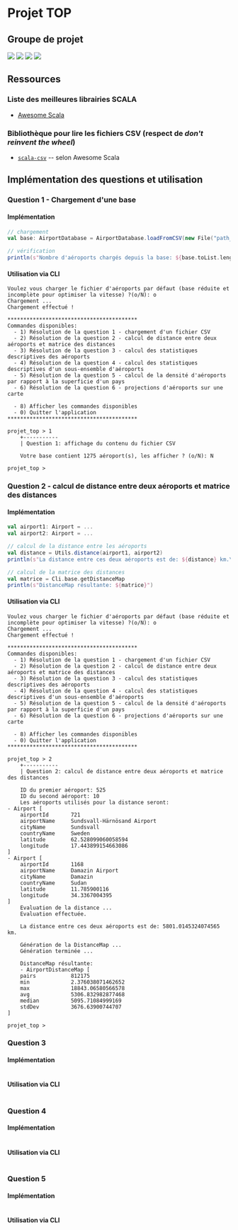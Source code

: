 # Projet TOP

## Groupe de projet

[![](https://img.shields.io/badge/Scala%20Architect-%40tbagrel1-green.svg?logo=scala&longCache=true&style=popout&colorB=de3423&link=https://gitlab.telecomnancy.univ-lorraine.fr/Projets_TOP/projet_top_a2&link=mailto:thomas.bagrel@telecomnancy.eu
)]() 
[![](https://img.shields.io/badge/Git%20Master-%40pBouillon-green.svg?logo=gitlab&longCache=true&style=popout&colorB=fc6d26&link=https://gitlab.telecomnancy.univ-lorraine.fr/Projets_TOP/projet_top_a2&link=mailto:pierre.bouillon@telecomnancy.eu
)]() 
[![](https://img.shields.io/badge/UML%20Master-%40fVogt-green.svg?logo=buffer&longCache=true&style=popout&colorB=4285F4&logoColor=4285F4&link=https://gitlab.telecomnancy.univ-lorraine.fr/Projets_TOP/projet_top_a2&link=mailto:florian.vogt@telecomnancy.eu
)]() 
[![](https://img.shields.io/badge/QA-%40aThouvenin-green.svg?logo=stackoverflow&longCache=true&style=popout&colorB=orange&link=https://gitlab.telecomnancy.univ-lorraine.fr/Projets_TOP/projet_top_a2&link=mailto:axel.thouvenin@telecomnancy.eu
)]() 



## Ressources

### Liste des meilleures librairies SCALA

- [Awesome Scala](https://github.com/lauris/awesome-scala)

### Bibliothèque pour lire les fichiers CSV (respect de *don't reinvent the wheel*)

- [`scala-csv`](https://github.com/tototoshi/scala-csv) -- selon Awesome Scala

## Implémentation des questions et utilisation

### Question 1 - Chargement d'une base

#### Implémentation

```scala
// chargement
val base: AirportDatabase = AirportDatabase.loadFromCSV(new File("path_to_my_base.csv"))

// vérification
println(s"Nombre d'aéroports chargés depuis la base: ${base.toList.length}")
```

#### Utilisation via CLI

```text
Voulez vous charger le fichier d'aéroports par défaut (base réduite et incomplète pour optimiser la vitesse) ?(o/N): o
Chargement ...
Chargement effectué !

*****************************************
Commandes disponibles:
  - 1) Résolution de la question 1 - chargement d'un fichier CSV
  - 2) Résolution de la question 2 - calcul de distance entre deux aéroports et matrice des distances
  - 3) Résolution de la question 3 - calcul des statistiques descriptives des aéroports
  - 4) Résolution de la question 4 - calcul des statistiques descriptives d'un sous-ensemble d'aéroports
  - 5) Résolution de la question 5 - calcul de la densité d'aéroports par rapport à la superficie d'un pays
  - 6) Résolution de la question 6 - projections d'aéroports sur une carte

  - 8) Afficher les commandes disponibles
  - 0) Quitter l'application
*****************************************
    
projet_top > 1
    +-----------
    | Question 1: affichage du contenu du fichier CSV

    Votre base contient 1275 aéroport(s), les afficher ? (o/N): N

projet_top > 
```

### Question 2 - calcul de distance entre deux aéroports et matrice des distances

#### Implémentation

```scala
val airport1: Airport = ...
val airport2: Airport = ...

// calcul de la distance entre les aéroports
val distance = Utils.distance(airport1, airport2)
println(s"La distance entre ces deux aéroports est de: ${distance} km.\n")

// calcul de la matrice des distances
val matrice = Cli.base.getDistanceMap
println(s"DistanceMap résultante: ${matrice}")
```

#### Utilisation via CLI 

```text
Voulez vous charger le fichier d'aéroports par défaut (base réduite et incomplète pour optimiser la vitesse) ?(o/N): o
Chargement ...
Chargement effectué !

*****************************************
Commandes disponibles:
  - 1) Résolution de la question 1 - chargement d'un fichier CSV
  - 2) Résolution de la question 2 - calcul de distance entre deux aéroports et matrice des distances
  - 3) Résolution de la question 3 - calcul des statistiques descriptives des aéroports
  - 4) Résolution de la question 4 - calcul des statistiques descriptives d'un sous-ensemble d'aéroports
  - 5) Résolution de la question 5 - calcul de la densité d'aéroports par rapport à la superficie d'un pays
  - 6) Résolution de la question 6 - projections d'aéroports sur une carte

  - 8) Afficher les commandes disponibles
  - 0) Quitter l'application
*****************************************
    
projet_top > 2
    +-----------
    | Question 2: calcul de distance entre deux aéroports et matrice des distances

    ID du premier aéroport: 525
    ID du second aéroport: 10
    Les aéroports utilisés pour la distance seront:
- Airport [
    airportId       721
    airportName     Sundsvall-Härnösand Airport
    cityName        Sundsvall
    countryName     Sweden
    latitude        62.528099060058594
    longitude       17.443899154663086
]
- Airport [
    airportId       1168
    airportName     Damazin Airport
    cityName        Damazin
    countryName     Sudan
    latitude        11.785900116
    longitude       34.3367004395
]
    Evaluation de la distance ...
    Evaluation effectuée.

    La distance entre ces deux aéroports est de: 5801.0145324074565 km.

    Génération de la DistanceMap ...
    Génération terminée ...

    DistanceMap résultante: 
    - AirportDistanceMap [
    pairs           812175
    min             2.376038071462652
    max             18843.06580566578
    avg             5306.832982877468
    median          5095.71084999169
    stdDev          3676.63900744707
]

projet_top > 
```

### Question 3

#### Implémentation
```scala

```
#### Utilisation via CLI 

```text

```

### Question 4

#### Implémentation
```scala

```
#### Utilisation via CLI 

```text

```

### Question 5

#### Implémentation
```scala

```
#### Utilisation via CLI 

```text

```
